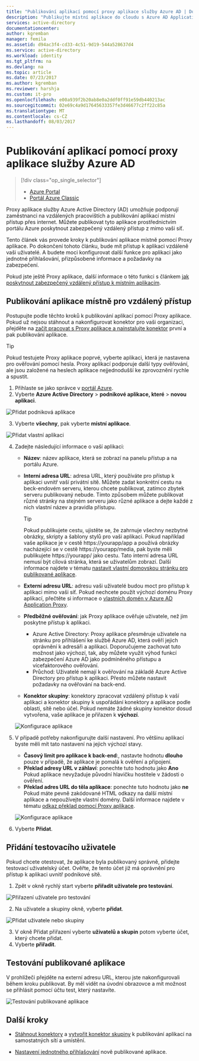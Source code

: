 ```yaml
---
title: "Publikování aplikací pomocí proxy aplikace služby Azure AD | Dokumentace Microsoftu"
description: "Publikujte místní aplikace do cloudu s Azure AD Application Proxy na portálu Azure."
services: active-directory
documentationcenter: 
author: kgremban
manager: femila
ms.assetid: d94ac3f4-cd33-4c51-9d19-544a528637d4
ms.service: active-directory
ms.workload: identity
ms.tgt_pltfrm: na
ms.devlang: na
ms.topic: article
ms.date: 07/23/2017
ms.author: kgremban
ms.reviewer: harshja
ms.custom: it-pro
ms.openlocfilehash: e00a939f2b20ab8e0a2ddf0ff91e59db440213ac
ms.sourcegitcommit: 02e69c4a9d17645633357fe3d46677c2ff22c85a
ms.translationtype: MT
ms.contentlocale: cs-CZ
ms.lasthandoff: 08/03/2017
---
```

# <a name="publish-applications-using-azure-ad-application-proxy"></a>Publikování aplikací pomocí proxy aplikace služby Azure AD

> [!div class="op_single_selector"]
> * [Azure Portal](application-proxy-publish-azure-portal.md)
> * [Portál Azure Classic](active-directory-application-proxy-publish.md)

Proxy aplikace služby Azure Active Directory (AD) umožňuje podporují zaměstnanci na vzdálených pracovištích a publikování aplikací místní přístup přes internet. Můžete publikovat tyto aplikace prostřednictvím portálu Azure poskytnout zabezpečený vzdálený přístup z mimo vaši síť.

Tento článek vás provede kroky k publikování aplikace místně pomocí Proxy aplikace. Po dokončení tohoto článku, bude mít přístup k aplikaci vzdáleně vaši uživatelé. A budete moci konfigurovat další funkce pro aplikaci jako jednotné přihlašování, přizpůsobené informace a požadavky na zabezpečení.

Pokud jste ještě Proxy aplikace, další informace o této funkci s článkem [jak poskytnout zabezpečený vzdálený přístup k místním aplikacím](active-directory-application-proxy-get-started.md).


## <a name="publish-an-on-premises-app-for-remote-access"></a>Publikování aplikace místně pro vzdálený přístup

Postupujte podle těchto kroků k publikování aplikací pomocí Proxy aplikace. Pokud už nejsou stáhnout a nakonfigurovat konektor pro vaši organizaci, přejděte na [začít pracovat s Proxy aplikace a nainstalujte konektor](active-directory-application-proxy-enable.md) první a pak publikování aplikace.

> [!TIP]
> Pokud testujete Proxy aplikace poprvé, vyberte aplikaci, která je nastavena pro ověřování pomocí hesla. Proxy aplikací podporuje další typy ověřování, ale jsou založené na heslech aplikace nejjednodušší ke zprovoznění rychle a spustit. 

1. Přihlaste se jako správce v [portál Azure](https://portal.azure.com/).
2. Vyberte **Azure Active Directory** > **podnikové aplikace, které** > **novou aplikaci**.

  ![Přidat podniková aplikace](./media/application-proxy-publish-azure-portal/add-app.png)

3. Vyberte **všechny**, pak vyberte **místní aplikace**.  

  ![Přidat vlastní aplikaci](./media/application-proxy-publish-azure-portal/add-your-own.png)

4. Zadejte následující informace o vaší aplikaci:

   - **Název**: název aplikace, která se zobrazí na panelu přístup a na portálu Azure. 

   - **Interní adresa URL**: adresa URL, který používáte pro přístup k aplikaci uvnitř vaší privátní sítě. Můžete zadat konkrétní cestu na beck-endovém serveru, kterou chcete publikovat, zatímco zbytek serveru publikovaný nebude. Tímto způsobem můžete publikovat různé stránky na stejném serveru jako různé aplikace a dejte každé z nich vlastní název a pravidla přístupu.

     > [!TIP]
     > Pokud publikujete cestu, ujistěte se, že zahrnuje všechny nezbytné obrázky, skripty a šablony stylů pro vaši aplikaci. Pokud například vaše aplikace je v cestě https://yourapp/app a používá obrázky nacházející se v cestě https://yourapp/media, pak byste měli publikujete https://yourapp/ jako cestu. Tato interní adresa URL nemusí být cílová stránka, která se uživatelům zobrazí. Další informace najdete v tématu [nastavit vlastní domovskou stránku pro publikované aplikace](application-proxy-office365-app-launcher.md).

   - **Externí adresu URL**: adresu vaši uživatelé budou moct pro přístup k aplikaci mimo vaši síť. Pokud nechcete použít výchozí doménu Proxy aplikací, přečtěte si informace o [vlastních domén v Azure AD Application Proxy](active-directory-application-proxy-custom-domains.md).
   - **Předběžné ověřování**: jak Proxy aplikace ověřuje uživatele, než jim poskytne přístup k aplikaci. 

     - Azure Active Directory: Proxy aplikace přesměruje uživatele na stránku pro přihlášení ke službě Azure AD, která ověří jejich oprávnění k adresáři a aplikaci. Doporučujeme zachovat tuto možnost jako výchozí, tak, aby můžete využít výhod funkcí zabezpečení Azure AD jako podmíněného přístupu a vícefaktorového ověřování.
     - Průchod: Uživatelé nemají k ověřování na základě Azure Active Directory pro přístup k aplikaci. Přesto můžete nastavit požadavky na ověřování na back-end.
   - **Konektor skupiny**: konektory zpracovat vzdálený přístup k vaší aplikaci a konektor skupiny k uspořádání konektory a aplikace podle oblasti, sítě nebo účel. Pokud nemáte žádné skupiny konektor dosud vytvořena, vaše aplikace je přiřazen k **výchozí**.

   ![Konfigurace aplikace](./media/application-proxy-publish-azure-portal/configure-app.png)
5. V případě potřeby nakonfigurujte další nastavení. Pro většinu aplikací byste měli mít tato nastavení na jejich výchozí stavy. 
   - **Časový limit pro aplikace k back-end**:, nastavte hodnotu **dlouho** pouze v případě, že aplikace je pomalá k ověření a připojení. 
   - **Překlad adresy URL v záhlaví**: ponechte tuto hodnotu jako **Ano** Pokud aplikace nevyžaduje původní hlavičku hostitele v žádosti o ověření.
   - **Překlad adres URL do těla aplikace**: ponechte tuto hodnotu jako **ne** Pokud máte pevně zakódované HTML odkazy na další místní aplikace a nepoužívejte vlastní domény. Další informace najdete v tématu [odkaz překlad pomocí Proxy aplikace](application-proxy-link-translation.md).
   
   ![Konfigurace aplikace](./media/application-proxy-publish-azure-portal/additional-settings.png)

6. Vyberte **Přidat**.


## <a name="add-a-test-user"></a>Přidání testovacího uživatele 

Pokud chcete otestovat, že aplikace byla publikovaný správně, přidejte testovací uživatelský účet. Ověřte, že tento účet již má oprávnění pro přístup k aplikaci uvnitř podnikové sítě.

1. Zpět v okně rychlý start vyberte **přiřadit uživatele pro testování**.

  ![Přiřazení uživatele pro testování](./media/application-proxy-publish-azure-portal/assign-user.png)

2. Na uživatele a skupiny okně, vyberte **přidat**.

  ![Přidat uživatele nebo skupiny](./media/application-proxy-publish-azure-portal/add-user.png)

3. V okně Přidat přiřazení vyberte **uživatelů a skupin** potom vyberte účet, který chcete přidat. 
4. Vyberte **přiřadit**.

## <a name="test-your-published-app"></a>Testování publikované aplikace

V prohlížeči přejděte na externí adresu URL, kterou jste nakonfigurovali během kroku publikovat. By měl vidět na úvodní obrazovce a mít možnost se přihlásit pomocí účtu test, který nastavíte.

![Testování publikované aplikace](./media/application-proxy-publish-azure-portal/test-app.png)


## <a name="next-steps"></a>Další kroky
- [Stáhnout konektory](active-directory-application-proxy-enable.md) a [vytvořit konektor skupiny](active-directory-application-proxy-connectors-azure-portal.md) k publikování aplikací na samostatných sítí a umístění.

- [Nastavení jednotného přihlašování](application-proxy-sso-azure-portal.md) nově publikované aplikace.
